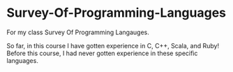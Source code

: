 # Survey-Of-Programming-Languages
For my class Survey Of Programming Langauges. 

So far, in this course I have gotten experience in C, C++, Scala, and Ruby! Before this course, I had never gotten experience in these specific languages.
